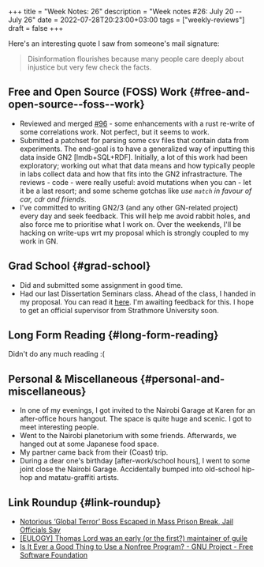 +++
title = "Week Notes: 26"
description = "Week notes #26: July 20 -- July 26"
date = 2022-07-28T20:23:00+03:00
tags = ["weekly-reviews"]
draft = false
+++

Here's an interesting quote I saw from someone's mail signature:

> Disinformation flourishes because many people care deeply about injustice but very few check the facts.


## Free and Open Source (FOSS) Work {#free-and-open-source--foss--work}

-   Reviewed and merged [#96](https://github.com/genenetwork/genenetwork3/pull/96) - some enhancements with a rust re-write of some correlations work.
    Not perfect, but it seems to work.
-   Submitted a patchset for parsing some csv files that contain data from experiments.
    The end-goal is to have a generalized way of inputting this data inside GN2 [lmdb+SQL+RDF].
    Initially, a lot of this work had been exploratory; working out what that data means and how typically people in labs collect data and how that fits into the GN2 infrastracture.
    The reviews - code - were really useful: avoid mutations when you can - let it be a last resort; and some scheme gotchas like _use `match` in favour of car, cdr and friends_.
-   I've committed to writing GN2/3 (and any other GN-related project) every day and seek feedback.
    This will help me avoid rabbit holes, and also force me to prioritise what I work on.
    Over the weekends, I'll be hacking on write-ups wrt my proposal which is strongly coupled to my work in GN.


## Grad School {#grad-school}

-   Did and submitted some assignment in good time.
-   Had our last Dissertation Seminars class.
    Ahead of the class, I handed in my proposal.
    You can read it [here](https://git.genenetwork.org/bonfacemunyoki/dissertation/commit/2481cbd8c8117d410878075558d11f10faac066d).
    I'm awaiting feedback for this.
    I hope to get an official supervisor from Strathmore University soon.


## Long Form Reading {#long-form-reading}

Didn't do any much reading :(


## Personal &amp; Miscellaneous {#personal-and-miscellaneous}

-   In one of my evenings, I got invited to the Nairobi Garage at Karen for an after-office hours hangout.
    The space is quite huge and scenic.
    I got to meet interesting people.
-   Went to the Nairobi planetorium with some friends.
    Afterwards, we hanged out at some Japanese food space.
-   My partner came back from their (Coast) trip.
-   During a dear one's birthday [after-work/school hours], I went to some joint close the Nairobi Garage.
    Accidentally bumped into old-school hip-hop and matatu-graffiti artists.


## Link Roundup {#link-roundup}

-   [Notorious ‘Global Terror’ Boss Escaped in Mass Prison Break, Jail Officials Say](https://www.msn.com/en-us/news/world/notorious-global-terror-boss-escaped-in-mass-prison-break-jail-officials-say/ar-AAZkgE4)
-   [[EULOGY] Thomas Lord was an early (or the first?) maintainer of guile](https://berkeleydailyplanet.com/issue/2022-06-26/article/49837)
-   [Is It Ever a Good Thing to Use a Nonfree Program? - GNU Project - Free Software Foundation](https://www.gnu.org/philosophy/is-ever-good-use-nonfree-program.html)
